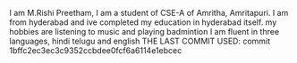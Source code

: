 I am M.Rishi Preetham,
I am a student of CSE-A of Amritha, Amritapuri.
I am from hyderabad and ive completed my education in hyderabad itself.
my hobbies are listening to music and playing badmintion
I am fluent in three languages, hindi telugu and english
THE LAST COMMIT USED:
commit 1bffc2ec3ec3c9352ccbdee0fcf6a6114e1ebcec
